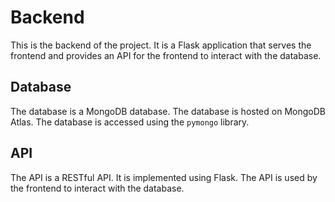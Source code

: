 # Backend

This is the backend of the project. It is a Flask application that serves the frontend and provides an API for the frontend to interact with the database.

## Database

The database is a MongoDB database. The database is hosted on MongoDB Atlas. The database is accessed using the `pymongo` library.

## API

The API is a RESTful API. It is implemented using Flask. The API is used by the frontend to interact with the database.
